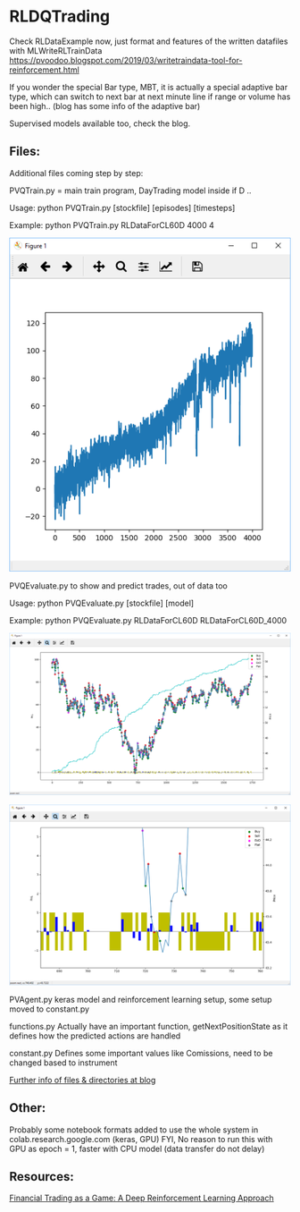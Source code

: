# RLDQTrading 

Check RLDataExample now, just format and features of the written datafiles with MLWriteRLTrainData
https://pvoodoo.blogspot.com/2019/03/writetraindata-tool-for-reinforcement.html

If you wonder the special Bar type, MBT, it is actually a special adaptive bar type, which can switch to next bar at next minute line if range or volume has been high.. (blog has some info of the adaptive bar)

Supervised models available too, check the blog.


## Files:
Additional files coming step by step:

PVQTrain.py = main train program, DayTrading model inside if D ..

Usage: python PVQTrain.py [stockfile] [episodes] [timesteps]

Example: python PVQTrain.py RLDataForCL60D 4000 4

![Output:](info/CL60D_train.PNG)


PVQEvaluate.py to show and predict trades, out of data too

Usage: python PVQEvaluate.py [stockfile] [model]

Example: python PVQEvaluate.py RLDataForCL60D RLDataForCL60D_4000

![Output:](info/CL60D_evaluate.PNG)

![Zoomed Output:](info/CL60D_evaluate_zoomed.PNG)


PVAgent.py keras model and reinforcement learning setup, some setup moved to constant.py

functions.py  Actually have an important function, getNextPositionState as it defines how the predicted actions are handled

constant.py Defines some important values like Comissions, need to be changed based to instrument 

[Further info of files & directories at blog](https://pvoodoo.blogspot.com/2019/03/example-of-reinforcement-learning.html?view=flipcard)

## Other:

Probably some notebook formats added to use the whole system in colab.research.google.com (keras, GPU)
FYI, No reason to run this with GPU as epoch = 1, faster with CPU model (data transfer do not delay)

## Resources:

[Financial Trading as a Game: A Deep Reinforcement Learning Approach](https://arxiv.org/abs/1807.02787)

